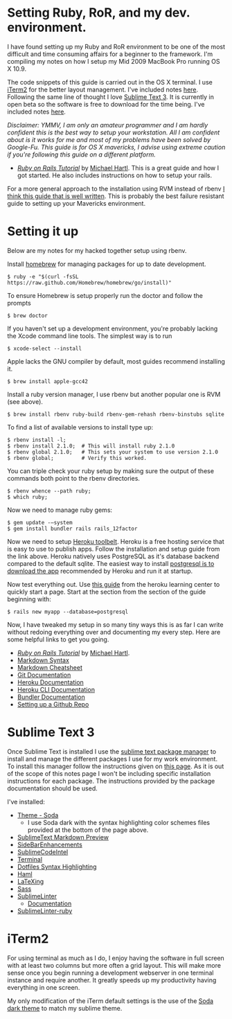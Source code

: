 # Setting Ruby, RoR, and my dev. environment.

I have found setting up my Ruby and RoR environment to be one of the most difficult and time consuming affairs for a beginner to the framework. I'm compiling my notes on how I setup my Mid 2009 MacBook Pro running OS X 10.9.

The code snippets of this guide is carried out in the OS X terminal. I use [iTerm2](iterm2.com) for the better layout management. I've included notes [here](#iterm). Following the same line of thought I love [Sublime Text 3](http://www.sublimetext.com/3). It is currently in open beta so the software is free to download for the time being. I've included notes [here](#sublime).

_Disclaimer: YMMV, I am only an amateur programmer and I am hardly confident this is the best way to setup your workstation. All I am confident about is it works for me and most of my problems have been solved by Google-Fu. This guide is for OS X mavericks, I advise using extreme caution if you're following this guide on a different platform._

+ [*Ruby on Rails Tutorial*](http://railstutorial.org/) by [Michael Hartl](http://michaelhartl.com/). This is a great guide and how I got started. He also includes instructions on how to setup your rails.

For a more general approach to the installation using RVM instead of rbenv [I think this guide that is well written](http://railsapps.github.io/installrubyonrails-mac.html). This is probably the best failure resistant guide to setting up your Mavericks environment.

<a name="envsetup"></a>
# Setting it up
Below are my notes for my hacked together setup using rbenv.

Install [homebrew](http://brew.sh/) for managing packages for up to date development.

~~~ shell
$ ruby -e "$(curl -fsSL https://raw.github.com/Homebrew/homebrew/go/install)"
~~~

To ensure Homebrew is setup properly run the doctor and follow the prompts

~~~ shell
$ brew doctor
~~~

If you haven't set up a development environment, you're probably lacking the Xcode command line tools. The simplest way is to run

~~~ shell
$ xcode-select --install
~~~

Apple lacks the GNU compiler by default, most guides recommend installing it.

~~~ shell
$ brew install apple-gcc42
~~~

Install a ruby version manager, I use rbenv but another popular one is RVM (see above).

~~~ shell
$ brew install rbenv ruby-build rbenv-gem-rehash rbenv-binstubs sqlite
~~~

To find a list of available versions to install type up:

~~~ shell
$ rbenv install -l;
$ rbenv install 2.1.0;  # This will install ruby 2.1.0
$ rbenv global 2.1.0;   # This sets your system to use version 2.1.0
$ rbenv global;         # Verify this worked.
~~~

You can triple check your ruby setup by making sure the output of these commands both point to the rbenv directories.

~~~ shell
$ rbenv whence --path ruby;
$ which ruby;
~~~

Now we need to manage ruby gems:

~~~ shell
$ gem update -—system
$ gem install bundler rails rails_12factor
~~~

Now we need to setup [Heroku toolbelt](https://toolbelt.heroku.com/). Heroku is a free hosting service that is easy to use to publish apps. Follow the installation and setup guide from the link above. Heroku natively uses PostgreSQL as it's database backend compared to the default sqlite. The easiest way to install [postgresql is to download the app](http://postgresapp.com/) recommended by Heroku and run it at startup.

Now test everything out. Use [this guide](https://devcenter.heroku.com/articles/getting-started-with-rails4) from the heroku learning center to quickly start a page. Start at the section from the section of the guide beginning with:

~~~ shell
$ rails new myapp --database=postgresql
~~~

Now, I have tweaked my setup in so many tiny ways this is as far I can write without redoing everything over and documenting my every step. Here are some helpful links to get you going.

+ [*Ruby on Rails Tutorial*](http://railstutorial.org/) by [Michael Hartl](http://michaelhartl.com/).
+ [Markdown Syntax](http://daringfireball.net/projects/markdown/syntax#list)
+ [Markdown Cheatsheet](https://github.com/adam-p/markdown-here/wiki/Markdown-Cheatsheet)
+ [Git Documentation](http://gitref.org/)
+ [Heroku Documentation](https://devcenter.heroku.com/)
+ [Heroku CLI Documentation](https://devcenter.heroku.com/articles/heroku-command)
+ [Bundler Documentation](http://bundler.io/v1.5/rationale.html)
+ [Setting up a Github Repo](https://help.github.com/articles/create-a-repo)


<a name="sublime"></a>

# Sublime Text 3

Once Sublime Text is installed I use the [sublime text package manager](https://sublime.wbond.net/) to install and manage the different packages I use for my work environment. To install this manager follow the instructions given on [this page](https://sublime.wbond.net/installation). As it is out of the scope of this notes page I won't be including specific installation instructions for each package. The instructions provided by the package documentation should be used.

I've installed:

+ [Theme - Soda](https://sublime.wbond.net/packages/Theme%20-%20Soda)
  + I use Soda dark with the syntax highlighting color schemes files provided at the bottom of the page above.
+ [SublimeText Markdown Preview](https://github.com/revolunet/sublimetext-markdown-preview)
+ [SideBarEnhancements](https://sublime.wbond.net/packages/SideBarEnhancements)
+ [SublimeCodeIntel](https://sublime.wbond.net/packages/SublimeCodeIntel)
+ [Terminal](http://wbond.net/sublime_packages/terminal)
+ [Dotfiles Syntax Highlighting](https://sublime.wbond.net/packages/Dotfiles%20Syntax%20Highlighting)
+ [Haml](https://sublime.wbond.net/packages/Haml)
+ [LaTeXing](https://sublime.wbond.net/packages/LaTeXing)
+ [Sass](https://sublime.wbond.net/packages/Sass) 
+ [SublimeLinter](https://sublime.wbond.net/packages/SublimeLinter)
  + [Documentation](http://sublimelinter.readthedocs.org/en/latest/index.html)
+ [SublimeLinter-ruby](https://github.com/SublimeLinter/SublimeLinter-ruby)

<a name="iterm"></a>

# iTerm2

For using terminal as much as I do, I enjoy having the software in full screen with at least two columns but more often a grid layout. This will make more sense once you begin running a development webserver in one terminal instance and require another. It greatly speeds up my productivity having everything in one screen. 

My only modification of the iTerm default settings is the use of the [Soda dark theme](https://github.com/deepsweet/Monokai-Soda-iTerm) to match my sublime theme.
